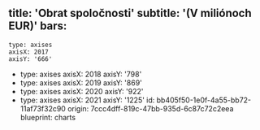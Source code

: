 title: 'Obrat spoločnosti'
subtitle: '(V miliónoch EUR)'
bars:
  -
    type: axises
    axisX: 2017
    axisY: '666'
  -
    type: axises
    axisX: 2018
    axisY: '798'
  -
    type: axises
    axisX: 2019
    axisY: '869'
  -
    type: axises
    axisX: 2020
    axisY: '922'
  -
    type: axises
    axisX: 2021
    axisY: '1225'
id: bb405f50-1e0f-4a55-bb72-11af73f32c90
origin: 7ccc4dff-819c-47bb-935d-6c87c72c2eea
blueprint: charts
